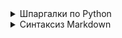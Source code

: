 <details>
<summary>Шпаргалки по Python</summary>

## Цикл While

>Цикл while («пока») позволяет выполнить одну и ту же последовательность действий, пока проверяемое условие истинно.
while Условие:
    Блок_инструкций

## if 

>если - условие

## input 

>ввод текста<br>
x = int(input())    -   int - когда переменная работает с числами.

## print(то что выводить) 
</details>

<details>
<summary>
Синтаксиз Markdown
</summary>

- **жирный текст с двух сторон нужно ввести две звезды** **

- *Текст курсив одна звезда* *

- ***жирныый курсив ну а тут три звезды*** ***

- Эффект маркированного списка (Точка вначале текста) 
> просто - вначале

- Я учусь на [на этом сайте](https://gb.ru). <br>
>[комментарий к ссылке](саму ссылку)

- Для переноса строки
```sh
нужно ввести <br>
```

- Чтобы создать эффект цитаты
```sh
просто вначале поставить > вначале текста или ```sh след. строка текст и снизу ```
```

</details>